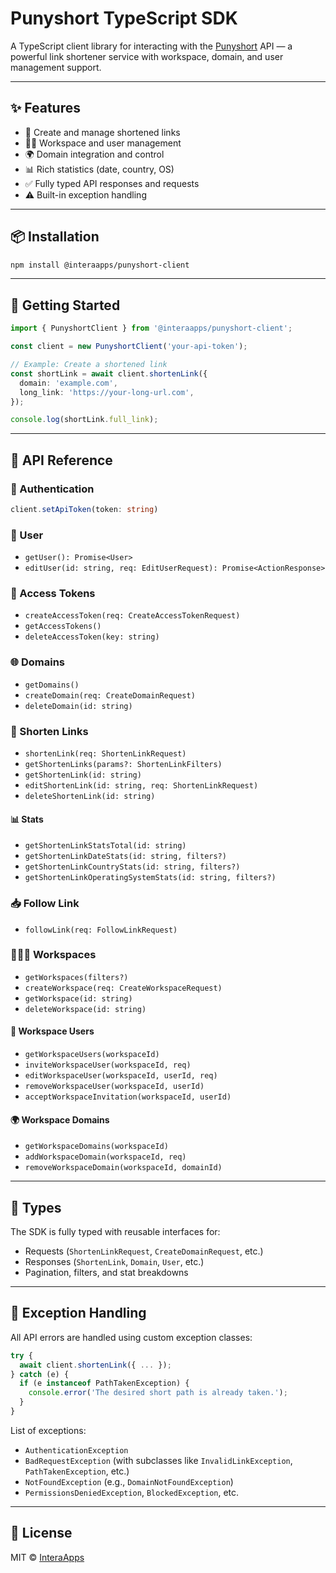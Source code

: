 # Punyshort TypeScript SDK

A TypeScript client library for interacting with the [Punyshort](https://punyshort.intera.dev) API — a powerful link shortener service with workspace, domain, and user management support.

---

## ✨ Features

- 🔗 Create and manage shortened links
- 🧑‍💼 Workspace and user management
- 🌍 Domain integration and control
- 📊 Rich statistics (date, country, OS)
- ✅ Fully typed API responses and requests
- ⚠️ Built-in exception handling

---

## 📦 Installation

```bash
npm install @interaapps/punyshort-client
````

---

## 🚀 Getting Started

```ts
import { PunyshortClient } from '@interaapps/punyshort-client';

const client = new PunyshortClient('your-api-token');

// Example: Create a shortened link
const shortLink = await client.shortenLink({
  domain: 'example.com',
  long_link: 'https://your-long-url.com',
});

console.log(shortLink.full_link);
```

---

## 📘 API Reference

### 🔐 Authentication

```ts
client.setApiToken(token: string)
```

### 👤 User

* `getUser(): Promise<User>`
* `editUser(id: string, req: EditUserRequest): Promise<ActionResponse>`

### 🔑 Access Tokens

* `createAccessToken(req: CreateAccessTokenRequest)`
* `getAccessTokens()`
* `deleteAccessToken(key: string)`

### 🌐 Domains

* `getDomains()`
* `createDomain(req: CreateDomainRequest)`
* `deleteDomain(id: string)`

### 🔗 Shorten Links

* `shortenLink(req: ShortenLinkRequest)`
* `getShortenLinks(params?: ShortenLinkFilters)`
* `getShortenLink(id: string)`
* `editShortenLink(id: string, req: ShortenLinkRequest)`
* `deleteShortenLink(id: string)`

#### 📊 Stats

* `getShortenLinkStatsTotal(id: string)`
* `getShortenLinkDateStats(id: string, filters?)`
* `getShortenLinkCountryStats(id: string, filters?)`
* `getShortenLinkOperatingSystemStats(id: string, filters?)`

### 📥 Follow Link

* `followLink(req: FollowLinkRequest)`

### 🧑‍🤝‍🧑 Workspaces

* `getWorkspaces(filters?)`
* `createWorkspace(req: CreateWorkspaceRequest)`
* `getWorkspace(id: string)`
* `deleteWorkspace(id: string)`

#### 👥 Workspace Users

* `getWorkspaceUsers(workspaceId)`
* `inviteWorkspaceUser(workspaceId, req)`
* `editWorkspaceUser(workspaceId, userId, req)`
* `removeWorkspaceUser(workspaceId, userId)`
* `acceptWorkspaceInvitation(workspaceId, userId)`

#### 🌍 Workspace Domains

* `getWorkspaceDomains(workspaceId)`
* `addWorkspaceDomain(workspaceId, req)`
* `removeWorkspaceDomain(workspaceId, domainId)`

---

## 🧱 Types

The SDK is fully typed with reusable interfaces for:

* Requests (`ShortenLinkRequest`, `CreateDomainRequest`, etc.)
* Responses (`ShortenLink`, `Domain`, `User`, etc.)
* Pagination, filters, and stat breakdowns

---

## 🛑 Exception Handling

All API errors are handled using custom exception classes:

```ts
try {
  await client.shortenLink({ ... });
} catch (e) {
  if (e instanceof PathTakenException) {
    console.error('The desired short path is already taken.');
  }
}
```

List of exceptions:

* `AuthenticationException`
* `BadRequestException` (with subclasses like `InvalidLinkException`, `PathTakenException`, etc.)
* `NotFoundException` (e.g., `DomainNotFoundException`)
* `PermissionsDeniedException`, `BlockedException`, etc.

---

## 📄 License

MIT © [InteraApps](https://interaapps.de)